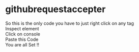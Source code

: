 # githubrequestaccepter<br>
So this is the only code you have to just right click on any tag <br>
Inspect element <br>
Click on console <br>
Paste this Code<br>
You are all Set !!
